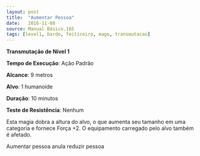 ```yaml
---
layout: post
title:  "Aumentar Pessoa"
date:   2016-11-08
source: Manual Básico.165
tags: [level1, bardo, feiticeiro, mago, transmutacao]
---
```


**Transmutação de Nível 1**

**Tempo de Execução**: Ação Padrão

**Alcance**: 9 metros

**Alvo**: 1 humanoide

**Duração**: 10 minutos

**Teste de Resistência**: Nenhum

Esta magia dobra a altura do alvo, o que aumenta seu tamanho em uma categoria e fornece Força +2. O equipamento
carregado pelo alvo também é afetado.

Aumentar pessoa anula reduzir pessoa